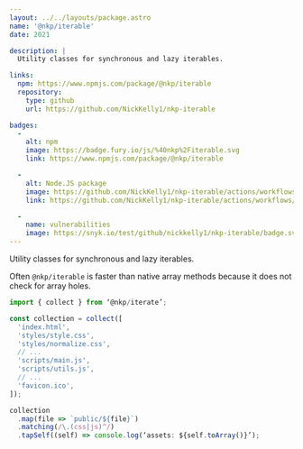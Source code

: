```yaml
---
layout: ../../layouts/package.astro
name: '@nkp/iterable'
date: 2021

description: |
  Utility classes for synchronous and lazy iterables.

links:
  npm: https://www.npmjs.com/package/@nkp/iterable
  repository:
    type: github
    url: https://github.com/NickKelly1/nkp-iterable

badges:
  -
    alt: npm
    image: https://badge.fury.io/js/%40nkp%2Fiterable.svg
    link: https://www.npmjs.com/package/@nkp/iterable

  -
    alt: Node.JS package
    image: https://github.com/NickKelly1/nkp-iterable/actions/workflows/release.yml/badge.svg
    link: https://github.com/NickKelly1/nkp-iterable/actions/workflows/release.yml

  -
    name: vulnerabilities
    image: https://snyk.io/test/github/nickkelly1/nkp-iterable/badge.svg
---
```


Utility classes for synchronous and lazy iterables.

Often `@nkp/iterable` is faster than native array methods because it does not check for array holes.

```ts
import { collect } from ‘@nkp/iterate’;

const collection = collect([
  'index.html',
  'styles/style.css',
  'styles/normalize.css',
  // ...
  'scripts/main.js',
  'scripts/utils.js',
  // ...
  'favicon.ico',
]);

collection
  .map(file => `public/${file}`)
  .matching(/\.(css|js)^/)
  .tapSelf((self) => console.log(‘assets: ${self.toArray()}’);
```
